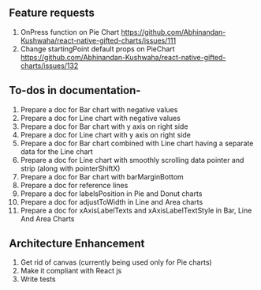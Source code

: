 ## Feature requests

1. OnPress function on Pie Chart https://github.com/Abhinandan-Kushwaha/react-native-gifted-charts/issues/111
2. Change startingPoint default props on PieChart https://github.com/Abhinandan-Kushwaha/react-native-gifted-charts/issues/132

## To-dos in documentation-

1. Prepare a doc for Bar chart with negative values
2. Prepare a doc for Line chart with negative values
3. Prepare a doc for Bar chart with y axis on right side
4. Prepare a doc for Line chart with y axis on right side
5. Prepare a doc for Bar chart combined with Line chart having a separate data for the Line chart
6. Prepare a doc for Line chart with smoothly scrolling data pointer and strip (along with pointerShiftX)
7. Prepare a doc for Bar chart with barMarginBottom
8. Prepare a doc for reference lines
9. Prepare a doc for labelsPosition in Pie and Donut charts
8. Prepare a doc for adjustToWidth in Line and Area charts
9. Prepare a doc for xAxisLabelTexts and xAxisLabelTextStyle in Bar, Line And Area Charts

## Architecture Enhancement

1. Get rid of canvas (currently being used only for Pie charts)
2. Make it compliant with React js
3. Write tests
